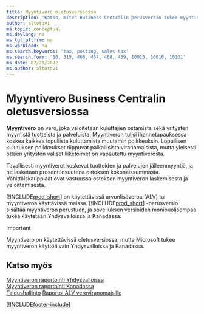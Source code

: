 ```yaml
---
title: Myyntivero oletusversiossa
description: 'Katso, miten Business Centralin perusversio tukee myyntiveroa ja tutustu peruskäsitteen kuvaukseen.'
author: altotovi
ms.topic: conceptual
ms.devlang: na
ms.tgt_pltfrm: na
ms.workload: na
ms.search.keywords: 'tax, posting, sales tax'
ms.search.form: '10, 315, 466, 467, 468, 469, 10015, 10016, 10101'
ms.date: 07/21/2022
ms.author: altotovi
---
```


# <a name="sales-tax-in-the-default-version-of-business-central"></a>Myyntivero Business Centralin oletusversiossa

**Myyntivero** on vero, joka veloitetaan kuluttajien ostamista sekä yritysten myymistä tuotteista ja palveluista. Myyntiveron tulisi ihannetapauksessa koskea kaikkea lopullista kuluttamista muutamin poikkeuksin. Lopullisen kulutuksen poikkeukset riippuvat paikallisista viranomaisista, mutta yleisesti ottaen yritysten väliset liiketoimet on vapautettu myyntiverosta.  

Tavallisesti myyntiverot koskevat tuotteiden ja palvelujen jälleenmyyntiä, ja ne lasketaan prosenttiosuutena ostoksen kokonaissummasta. Vähittäiskauppiaat ovat vastuussa ostoksen myyntiveron laskemisesta ja veloittamisesta.  

[!INCLUDE[prod_short](includes/prod_short.md)] on käytettävissä arvonlisäveroa (ALV) tai myyntiveroa käyttävissä maissa. [!INCLUDE[prod_short](includes/prod_short.md)] -perusversio sisältää myyntiveron perustuen, ja sovelluksen versioiden monipuolisempaa tukea käytetään Yhdysvalloissa ja Kanadassa.

> [!IMPORTANT]
> Myyntivero on käytettävissä oletusversiossa, mutta Microsoft tukee myyntiveron käyttöä vain Yhdysvalloissa ja Kanadassa.

## <a name="see-also"></a>Katso myös

[Myyntiveron raportointi Yhdysvalloissa](localfunctionality/UnitedStates/us-sales-tax.md)  
[Myyntiveron raportointi Kanadassa](localfunctionality/canada/ca-sales-tax.md)  
[Taloushallinto](finance.md)
[Raportoi ALV veroviranomaisille](finance-how-report-vat.md)

[!INCLUDE[footer-include](includes/footer-banner.md)]
